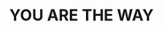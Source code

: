 ---
capo: 0
id: 0
lang: en-us
page: '211'
step: cat
subtitle: ''
tags:
- sal
title: YOU ARE THE WAY
---